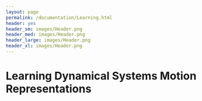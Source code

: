 ```yaml
---
layout: page
permalink: /documentation/Learning.html
header: yes
header_sm: images/Header.png
header_med: images/Header.png
header_large: images/Header.png
header_xl: images/Header.png
--- 
```

<h1>Learning Dynamical Systems Motion Representations</h1>